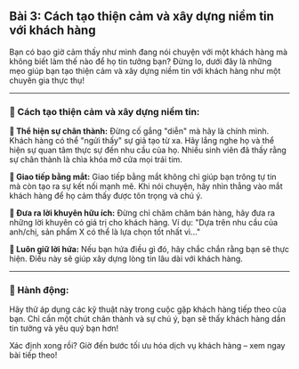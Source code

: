## Bài 3: Cách tạo thiện cảm và xây dựng niềm tin với khách hàng

Bạn có bao giờ cảm thấy như mình đang nói chuyện với một khách hàng mà không biết làm thế nào để họ tin tưởng bạn? Đừng lo, dưới đây là những mẹo giúp bạn tạo thiện cảm và xây dựng niềm tin với khách hàng như một chuyên gia thực thụ!

---

### 📌 Cách tạo thiện cảm và xây dựng niềm tin:

**🔹 Thể hiện sự chân thành:**
Đừng cố gắng "diễn" mà hãy là chính mình. Khách hàng có thể "ngửi thấy" sự giả tạo từ xa. Hãy lắng nghe họ và thể hiện sự quan tâm thực sự đến nhu cầu của họ. Nhiều sinh viên đã thấy rằng sự chân thành là chìa khóa mở cửa mọi trái tim.

**🔹 Giao tiếp bằng mắt:**
Giao tiếp bằng mắt không chỉ giúp bạn trông tự tin mà còn tạo ra sự kết nối mạnh mẽ. Khi nói chuyện, hãy nhìn thẳng vào mắt khách hàng để họ cảm thấy được tôn trọng và chú ý.

**🔹 Đưa ra lời khuyên hữu ích:**
Đừng chỉ chăm chăm bán hàng, hãy đưa ra những lời khuyên có giá trị cho khách hàng. Ví dụ: "Dựa trên nhu cầu của anh/chị, sản phẩm X có thể là lựa chọn tốt nhất vì…"

**🔹 Luôn giữ lời hứa:**
Nếu bạn hứa điều gì đó, hãy chắc chắn rằng bạn sẽ thực hiện. Điều này sẽ giúp xây dựng lòng tin lâu dài với khách hàng.

---

### 🚀 Hành động:

Hãy thử áp dụng các kỹ thuật này trong cuộc gặp khách hàng tiếp theo của bạn. Chỉ cần một chút chân thành và sự chú ý, bạn sẽ thấy khách hàng dần tin tưởng và yêu quý bạn hơn!

Xác định xong rồi? Giờ đến bước tối ưu hóa dịch vụ khách hàng – xem ngay bài tiếp theo!